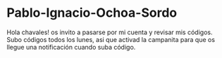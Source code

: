 # Pablo-Ignacio-Ochoa-Sordo
Hola chavales! os invito a pasarse por mi cuenta y revisar mis códigos. Subo códigos todos los lunes, asi que activad la campanita para que os llegue una notificación cuando suba código.  
